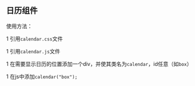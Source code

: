 ## 日历组件

使用方法：

1 引用`calendar.css`文件

1 引用`calendar.js`文件

1 在需要显示日历的位置添加一个div，并使其类名为`calendar`，id任意（如`box`）

1 在js中添加`calendar("box");`

